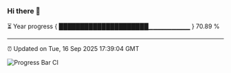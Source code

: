 ### Hi there 👋

⏳ Year progress { █████████████████████▁▁▁▁▁▁▁▁▁ } 70.89 %

---

⏰ Updated on Tue, 16 Sep 2025 17:39:04 GMT

![Progress Bar CI](https://github.com/IshwaranRudhara/GIT-ACTION/workflows/Progress%20Bar%20CI/badge.svg)
